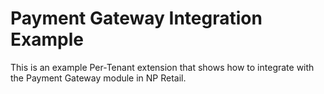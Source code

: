 # Payment Gateway Integration Example
This is an example Per-Tenant extension that shows how to integrate
with the Payment Gateway module in NP Retail.
